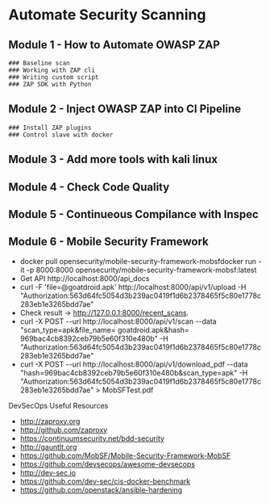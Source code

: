 # Automate Security Scanning
## Module 1 - How to Automate OWASP ZAP
    ### Baseline scan
    ### Working with ZAP cli
    ### Writing custom script
    ### ZAP SDK with Python
## Module 2 - Inject OWASP ZAP into CI Pipeline
    ### Install ZAP plugins
    ### Control slave with docker
## Module 3 - Add more tools with kali linux
## Module 4 - Check Code Quality
## Module 5 - Continueous Compilance with Inspec

## Module 6 - Mobile Security Framework
* docker pull opensecurity/mobile-security-framework-mobsfdocker run -it -p 8000:8000 opensecurity/mobile-security-framework-mobsf:latest
* Get API http://localhost:8000/api_docs
* curl -F 'file=@goatdroid.apk' http://localhost:8000/api/v1/upload -H "Authorization:563d64fc5054d3b239ac0419f1d6b2378465f5c80e1778c283eb1e3265bdd7ae"
* Check result -> http://127.0.0.1:8000/recent_scans.
* curl -X POST --url http://localhost:8000/api/v1/scan --data "scan_type=apk&file_name= goatdroid.apk&hash= 969bac4cb8392ceb79b5e60f310e480b" -H "Authorization:563d64fc5054d3b239ac0419f1d6b2378465f5c80e1778c283eb1e3265bdd7ae"
* curl -X POST  --url  http://localhost:8000/api/v1/download_pdf  --data "hash=969bac4cb8392ceb79b5e60f310e480b&scan_type=apk" -H "Authorization:563d64fc5054d3b239ac0419f1d6b2378465f5c80e1778c283eb1e3265bdd7ae"  >  MobSFTest.pdf

DevSecOps Useful Resources
* http://zaproxy.org
* http://github.com/zaproxy
* https://continuumsecurity.net/bdd-security
* http://gauntlt.org
* https://github.com/MobSF/Mobile-Security-Framework-MobSF
* https://github.com/devsecops/awesome-devsecops
* http://dev-sec.io
* https://github.com/dev-sec/cis-docker-benchmark
* https://github.com/openstack/ansible-hardening